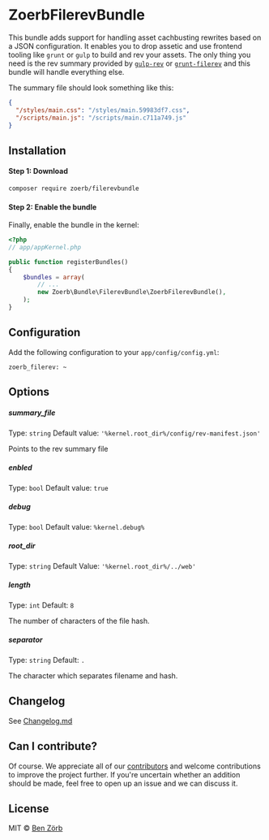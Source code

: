 ZoerbFilerevBundle
=====================

This bundle adds support for handling asset cachbusting rewrites based on a JSON configuration.
It enables you to drop assetic and use frontend tooling like `grunt` or `gulp` to build and rev your assets.
The only thing you need is the rev summary provided by [`gulp-rev`](https://github.com/sindresorhus/gulp-rev) or [`grunt-filerev`](https://github.com/yeoman/grunt-filerev) and this bundle will handle everything else.

The summary file should look something like this:
```json
{
  "/styles/main.css": "/styles/main.59983df7.css",
  "/scripts/main.js": "/scripts/main.c711a749.js"
}
```

## Installation
#### Step 1: Download

```bash
composer require zoerb/filerevbundle
```

#### Step 2: Enable the bundle
Finally, enable the bundle in the kernel:

```php
<?php
// app/appKernel.php

public function registerBundles()
{
    $bundles = array(
        // ...
        new Zoerb\Bundle\FilerevBundle\ZoerbFilerevBundle(),
    );
}
```
## Configuration

Add the following configuration to your `app/config/config.yml`:

    zoerb_filerev: ~

## Options

##### summary_file
Type: `string`
Default value: `'%kernel.root_dir%/config/rev-manifest.json'`

Points to the rev summary file

##### enbled
Type: `bool`
Default value: `true`

##### debug
Type: `bool`
Default value: `%kernel.debug%`

##### root_dir

Type: `string`
Default Value: `'%kernel.root_dir%/../web'`

##### length

Type: `int`
Default: `8`

The number of characters of the file hash.

##### separator

Type: `string`
Default: `.`

The character which separates filename and hash. 


## Changelog

See [Changelog.md](Changelog.md)

## Can I contribute?

Of course. We appreciate all of our [contributors](https://github.com/bezoerb/FilerevBundle/graphs/contributors) and
welcome contributions to improve the project further. If you're uncertain whether an addition should be made, feel
free to open up an issue and we can discuss it.


## License
MIT © [Ben Zörb](http://sommerlaune.com)
